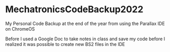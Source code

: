 # MechatronicsCodeBackup2022
My Personal Code Backup at the end of the year from using the Parallax IDE on ChromeOS

Before I used a Google Doc to take notes in class and save my code before I realized it was possible to create new BS2 files in the IDE
